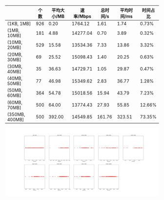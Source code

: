 |   |个数|平均大小/MB|速率/Mbps|总时间/s|平均时间/ms|时间占比|
|---|---|---|---|---|---|---|
|(1KB, 1MB]|926|0.20|1764.12|1.61|1.74|0.73%|
|(1MB, 10MB]|181|4.88|14277.04|0.70|3.89|0.32%|
|(10MB, 20MB]|529|15.58|13534.36|7.33|13.86|3.32%|
|(20MB, 30MB]|69|25.52|15098.43|1.40|20.25|0.63%|
|(30MB, 40MB]|35|36.63|14729.71|1.05|29.87|0.47%|
|(40MB, 50MB]|77|46.98|15349.62|2.83|36.77|1.28%|
|(50MB, 60MB]|364|54.78|15018.56|15.94|43.79|7.23%|
|(60MB, 70MB]|500|64.00|13774.43|27.93|55.85|12.66%|
|(350MB, 400MB]|500|392.00|14549.85|161.76|323.51|73.35%|

![](./速率分布.jpg)
